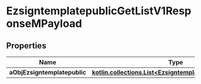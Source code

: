 
# EzsigntemplatepublicGetListV1ResponseMPayload

## Properties
| Name | Type | Description | Notes |
| ------------ | ------------- | ------------- | ------------- |
| **aObjEzsigntemplatepublic** | [**kotlin.collections.List&lt;EzsigntemplatepublicListElement&gt;**](EzsigntemplatepublicListElement.md) |  |  |



